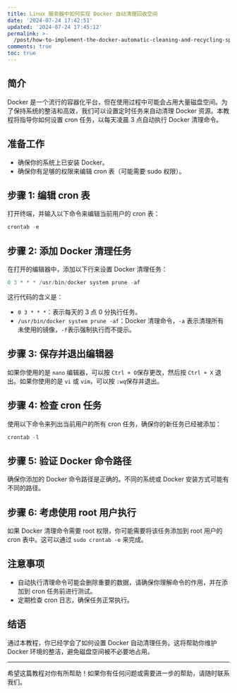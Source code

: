 ```yaml
---
title: Linux 服务器中如何实现 Docker 自动清理回收空间
date: '2024-07-24 17:42:51'
updated: '2024-07-24 17:45:12'
permalink: >-
  /post/how-to-implement-the-docker-automatic-cleaning-and-recycling-space-in-the-linux-server-rqyoq.html
comments: true
toc: true
---
```


## 简介

Docker 是一个流行的容器化平台，但在使用过程中可能会占用大量磁盘空间。为了保持系统的整洁和高效，我们可以设置定时任务来自动清理 Docker 资源。本教程将指导你如何设置 cron 任务，以每天凌晨 3 点自动执行 Docker 清理命令。

## 准备工作

* 确保你的系统上已安装 Docker。
* 确保你有足够的权限来编辑 cron 表（可能需要 sudo 权限）。

## 步骤 1: 编辑 cron 表

打开终端，并输入以下命令来编辑当前用户的 cron 表：

```powershell
crontab -e
```

## 步骤 2: 添加 Docker 清理任务

在打开的编辑器中，添加以下行来设置 Docker 清理任务：

```powershell
0 3 * * * /usr/bin/docker system prune -af
```

这行代码的含义是：

* ​`0 3 * * *`​：表示每天的 3 点 0 分执行任务。
* ​`/usr/bin/docker system prune -af`​：Docker 清理命令，`-a`​ 表示清理所有未使用的镜像，`-f`​ 表示强制执行而不提示。

## 步骤 3: 保存并退出编辑器

如果你使用的是 `nano`​ 编辑器，可以按 `Ctrl + O`​ 保存更改，然后按 `Ctrl + X`​ 退出。如果你使用的是 `vi`​ 或 `vim`​，可以按 `:wq`​ 保存并退出。

## 步骤 4: 检查 cron 任务

使用以下命令来列出当前用户的所有 cron 任务，确保你的新任务已经被添加：

```powershell
crontab -l
```

## 步骤 5: 验证 Docker 命令路径

确保你添加的 Docker 命令路径是正确的。不同的系统或 Docker 安装方式可能有不同的路径。

## 步骤 6: 考虑使用 root 用户执行

如果 Docker 清理命令需要 root 权限，你可能需要将该任务添加到 root 用户的 cron 表中。这可以通过 `sudo crontab -e`​ 来完成。

## 注意事项

* 自动执行清理命令可能会删除重要的数据，请确保你理解命令的作用，并在添加到 cron 任务前进行测试。
* 定期检查 cron 日志，确保任务正常执行。

## 结语

通过本教程，你已经学会了如何设置 Docker 自动清理任务。这将帮助你维护 Docker 环境的整洁，避免磁盘空间被不必要地占用。

---

希望这篇教程对你有所帮助！如果你有任何问题或需要进一步的帮助，请随时联系我们。
